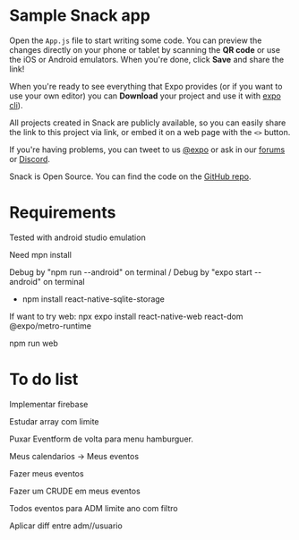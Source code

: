 # Sample Snack app

Open the `App.js` file to start writing some code. You can preview the changes directly on your phone or tablet by scanning the **QR code** or use the iOS or Android emulators. When you're done, click **Save** and share the link!

When you're ready to see everything that Expo provides (or if you want to use your own editor) you can **Download** your project and use it with [expo cli](https://docs.expo.dev/get-started/installation/#expo-cli)).

All projects created in Snack are publicly available, so you can easily share the link to this project via link, or embed it on a web page with the `<>` button.

If you're having problems, you can tweet to us [@expo](https://twitter.com/expo) or ask in our [forums](https://forums.expo.dev/c/expo-dev-tools/61) or [Discord](https://chat.expo.dev/).

Snack is Open Source. You can find the code on the [GitHub repo](https://github.com/expo/snack).

# Requirements

Tested with android studio emulation

Need mpn install

Debug by "npm run --android" on terminal / Debug by "expo start --android" on terminal

- npm install react-native-sqlite-storage

If want to try web: npx expo install react-native-web react-dom @expo/metro-runtime

npm run web


# To do list

Implementar firebase

Estudar array com limite 

Puxar Eventform de volta para menu hamburguer.

Meus calendarios -> Meus eventos 

Fazer meus eventos

Fazer um CRUDE em meus eventos

Todos eventos para ADM limite ano com filtro 

Aplicar diff entre adm//usuario




